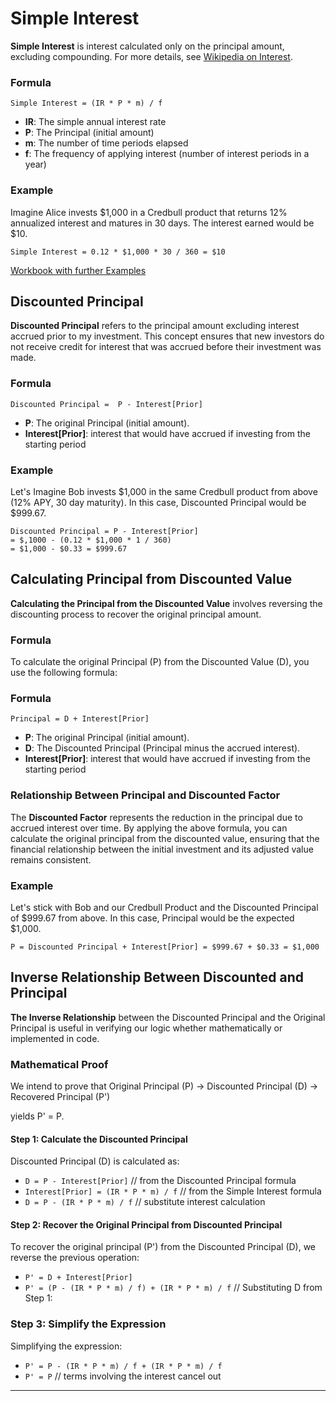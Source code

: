 # Simple Interest

**Simple Interest** is interest calculated only on the principal amount, excluding compounding. For more details, see [Wikipedia on Interest](https://en.wikipedia.org/wiki/Interest#Calculation).

### Formula

`Simple Interest = (IR * P * m) / f`

- **IR**: The simple annual interest rate
- **P**: The Principal (initial amount)
- **m**: The number of time periods elapsed
- **f**: The frequency of applying interest (number of interest periods in a year)

### Example
Imagine Alice invests $1,000 in a Credbull product that returns 12% annualized interest and matures in 30 days. The interest earned would be $10.

`Simple Interest = 0.12 * $1,000 * 30 / 360 = $10`

[Workbook with further Examples](https://docs.google.com/spreadsheets/d/1Uc6-JW8fJx6PcD_GxczW6EkvacxXuxjZhSDRqB0ZLcY/edit?gid=1548301220#gid=1548301220)

## Discounted Principal

**Discounted Principal** refers to the principal amount excluding interest accrued prior to my investment. This concept ensures that new investors do not receive credit for interest that was accrued before their investment was made.

### Formula
`Discounted Principal =  P - Interest[Prior]`
- **P**: The original Principal (initial amount).
- **Interest[Prior]**: interest that would have accrued if investing from the starting period

### Example
Let's Imagine Bob invests $1,000 in the same Credbull product from above (12% APY, 30 day maturity).  In this case, Discounted Principal would be $999.67.

```
Discounted Principal = P - Interest[Prior] 
= $,1000 - (0.12 * $1,000 * 1 / 360) 
= $1,000 - $0.33 = $999.67
```

## Calculating Principal from Discounted Value

**Calculating the Principal from the Discounted Value** involves reversing the discounting process to recover the original principal amount. 

### Formula
To calculate the original Principal (P) from the Discounted Value (D), you use the following formula:

### Formula
`Principal = D + Interest[Prior]`

- **P**: The original Principal (initial amount).
- **D**: The Discounted Principal (Principal minus the accrued interest).
- **Interest[Prior]**: interest that would have accrued if investing from the starting period

### Relationship Between Principal and Discounted Factor

The **Discounted Factor** represents the reduction in the principal due to accrued interest over time. By applying the above formula, you can calculate the original principal from the discounted value, ensuring that the financial relationship between the initial investment and its adjusted value remains consistent.

### Example

Let's stick with Bob and our Credbull Product and the Discounted Principal of $999.67 from above.  In this case, Principal would be the expected $1,000.  

`P = Discounted Principal + Interest[Prior] = $999.67 + $0.33 = $1,000`

## Inverse Relationship Between Discounted and Principal

**The Inverse Relationship** between the Discounted Principal and the Original Principal is useful in verifying our logic whether mathematically or implemented in code.

### Mathematical Proof
We intend to prove that 
Original Principal (P) -> Discounted Principal (D) -> Recovered Principal (P')

yields P' = P.

#### Step 1: Calculate the Discounted Principal

Discounted Principal (D) is calculated as: 
- `D = P - Interest[Prior]`  // from the Discounted Principal formula
- `Interest[Prior] = (IR * P * m) / f` // from the Simple Interest formula 
- `D = P - (IR * P * m) / f` // substitute interest calculation 

#### Step 2: Recover the Original Principal from Discounted Principal

To recover the original principal (P') from the Discounted Principal (D), we reverse the previous operation:

- `P' = D + Interest[Prior]`
- `P' = (P - (IR * P * m) / f) + (IR * P * m) / f` // Substituting D from Step 1:

### Step 3: Simplify the Expression
Simplifying the expression:

- `P' = P - (IR * P * m) / f + (IR * P * m) / f`
- `P' = P`  // terms involving the interest cancel out

----

